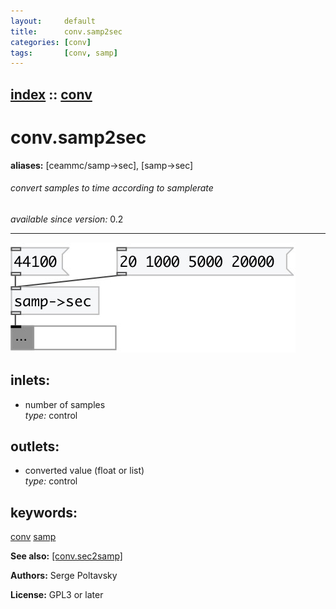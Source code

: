 ```yaml
---
layout:     default
title:      conv.samp2sec
categories: [conv]
tags:       [conv, samp]
---
```

[index](index.html) :: [conv](category_conv.html)
---

# conv.samp2sec
**aliases:** [ceammc/samp-&gt;sec], [samp-&gt;sec]


###### convert samples to time according to samplerate

*available since version:* 0.2

---




[![example](../examples/img/conv.samp2sec.jpg)](../examples/pd/conv.samp2sec.pd)









## inlets:

* number of samples<br>
_type:_ control



## outlets:

* converted value (float or list)<br>
_type:_ control



## keywords:

[conv](keywords/conv.html)
[samp](keywords/samp.html)



**See also:**
[\[conv.sec2samp\]](conv.sec2samp.html)




**Authors:** Serge Poltavsky




**License:** GPL3 or later





